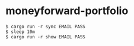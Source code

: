 # moneyforward-portfolio

```
$ cargo run -r sync EMAIL PASS
$ sleep 10m
$ cargo run -r show EMAIL PASS
```
